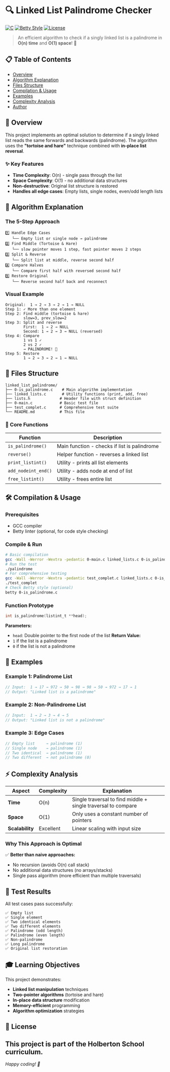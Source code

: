 # 🔍 Linked List Palindrome Checker
[![C](https://img.shields.io/badge/language-C-blue.svg)](https://en.wikipedia.org/wiki/C_(programming_language))
[![Betty Style](https://img.shields.io/badge/code%20style-Betty-brightgreen.svg)](https://github.com/holbertonschool/Betty)
[![License](https://img.shields.io/badge/license-MIT-green.svg)](LICENSE)
> An efficient algorithm to check if a singly linked list is a palindrome in **O(n) time** and **O(1) space**! 🚀
## 📋 Table of Contents
- [Overview](#overview)
- [Algorithm Explanation](#algorithm-explanation)
- [Files Structure](#files-structure)
- [Compilation & Usage](#compilation--usage)
- [Examples](#examples)
- [Complexity Analysis](#complexity-analysis)
- [Author](#author)
## 🎯 Overview
This project implements an optimal solution to determine if a singly linked list reads the same forwards and backwards (palindrome). The algorithm uses the **"tortoise and hare"** technique combined with **in-place list reversal**.
### ✨ Key Features
- **Time Complexity**: O(n) - single pass through the list
- **Space Complexity**: O(1) - no additional data structures
- **Non-destructive**: Original list structure is restored
- **Handles all edge cases**: Empty lists, single nodes, even/odd length lists
## 🧠 Algorithm Explanation
### The 5-Step Approach
```
1️⃣ Handle Edge Cases
   └── Empty list or single node → palindrome
2️⃣ Find Middle (Tortoise & Hare)
   └── slow pointer moves 1 step, fast pointer moves 2 steps
3️⃣ Split & Reverse
   └── Split list at middle, reverse second half
4️⃣ Compare Halves
   └── Compare first half with reversed second half
5️⃣ Restore Original
   └── Reverse second half back and reconnect
```
### Visual Example
```
Original:  1 → 2 → 3 → 2 → 1 → NULL
Step 1: ✓ More than one element
Step 2: Find middle (tortoise & hare)
        slow=3, prev_slow=2
Step 3: Split and reverse
        First:  1 → 2 → NULL
        Second: 1 → 2 → 3 → NULL (reversed)
Step 4: Compare
        1 vs 1 ✓
        2 vs 2 ✓
        → PALINDROME! 🎉
Step 5: Restore
        1 → 2 → 3 → 2 → 1 → NULL
```
## 📁 Files Structure
```
linked_list_palindrome/
├── 0-is_palindrome.c    # Main algorithm implementation
├── linked_lists.c       # Utility functions (print, add, free)
├── lists.h             # Header file with struct definition
├── 0-main.c            # Basic test file
├── test_complet.c      # Comprehensive test suite
└── README.md           # This file
```
### 🔧 Core Functions
| Function | Description |
|----------|-------------|
| `is_palindrome()` | Main function - checks if list is palindrome |
| `reverse()` | Helper function - reverses a linked list |
| `print_listint()` | Utility - prints all list elements |
| `add_nodeint_end()` | Utility - adds node at end of list |
| `free_listint()` | Utility - frees entire list |
## 🛠️ Compilation & Usage
### Prerequisites
- GCC compiler
- Betty linter (optional, for code style checking)
### Compile & Run
```bash
# Basic compilation
gcc -Wall -Werror -Wextra -pedantic 0-main.c linked_lists.c 0-is_palindrome.c -o palindrome
# Run the test
./palindrome
# For comprehensive testing
gcc -Wall -Werror -Wextra -pedantic test_complet.c linked_lists.c 0-is_palindrome.c -o test_complet
./test_complet
# Check Betty style (optional)
betty 0-is_palindrome.c
```
### Function Prototype
```c
int is_palindrome(listint_t **head);
```
**Parameters:**
- `head`: Double pointer to the first node of the list
**Return Value:**
- `1` if the list is a palindrome
- `0` if the list is not a palindrome
## 📝 Examples
### Example 1: Palindrome List
```c
// Input:  1 → 17 → 972 → 50 → 98 → 98 → 50 → 972 → 17 → 1
// Output: "Linked list is a palindrome"
```
### Example 2: Non-Palindrome List
```c
// Input:  1 → 2 → 3 → 4 → 5
// Output: "Linked list is not a palindrome"
```
### Example 3: Edge Cases
```c
// Empty list     → palindrome (1)
// Single node    → palindrome (1)
// Two identical  → palindrome (1)
// Two different  → not palindrome (0)
```
## ⚡ Complexity Analysis
| Aspect | Complexity | Explanation |
|--------|------------|-------------|
| **Time** | O(n) | Single traversal to find middle + single traversal to compare |
| **Space** | O(1) | Only uses a constant number of pointers |
| **Scalability** | Excellent | Linear scaling with input size |
### Why This Approach is Optimal
✅ **Better than naive approaches:**
- No recursion (avoids O(n) call stack)
- No additional data structures (no arrays/stacks)
- Single pass algorithm (more efficient than multiple traversals)
## 🧪 Test Results
All test cases pass successfully:
```
✅ Empty list
✅ Single element
✅ Two identical elements  
✅ Two different elements
✅ Palindrome (odd length)
✅ Palindrome (even length) 
✅ Non-palindrome
✅ Long palindrome
✅ Original list restoration
```
## 🎓 Learning Objectives
This project demonstrates:
- **Linked list manipulation** techniques
- **Two-pointer algorithms** (tortoise and hare)
- **In-place data structure** modification
- **Memory-efficient** programming
- **Algorithm optimization** strategies
## 📄 License
This project is part of the Holberton School curriculum.
---
*Happy coding! 🚀*